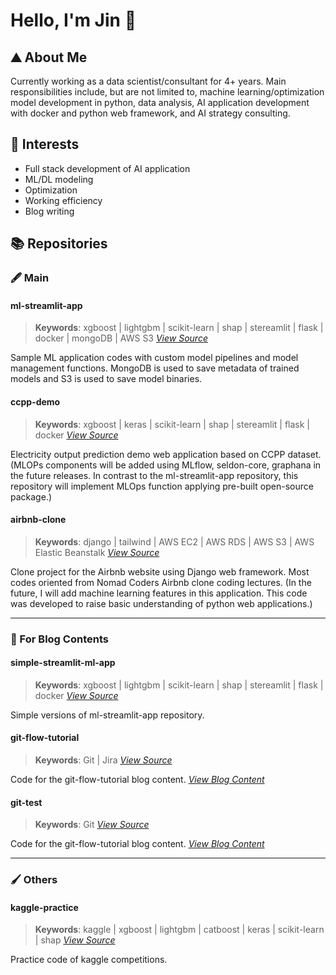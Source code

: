 # Hello, I'm Jin :bagel:

## :mountain: About Me

Currently working as a data scientist/consultant for 4+ years. Main responsibilities include, but are not limited to, machine learning/optimization model development in python, data analysis, AI application development with docker and python web framework, and AI strategy consulting.

## :dart: Interests

- Full stack development of AI application
- ML/DL modeling
- Optimization
- Working efficiency
- Blog writing

## :books: Repositories


### :fountain_pen: Main

#### ml-streamlit-app
> **Keywords**: xgboost | lightgbm | scikit-learn | shap | stereamlit | flask | docker | mongoDB | AWS S3 *[View Source](https://github.com/jinwoo1990/ml-streamlit-app)*

Sample ML application codes with custom model pipelines and model management functions. MongoDB is used to save metadata of trained models and S3 is used to save model binaries.

#### ccpp-demo
> **Keywords**: xgboost | keras | scikit-learn | shap | stereamlit | flask | docker *[View Source](https://github.com/jinwoo1990/ccpp-demo)*

Electricity output prediction demo web application based on CCPP dataset. 
(MLOPs components will be added using MLflow, seldon-core, graphana in the future releases. In contrast to the ml-streamlit-app repository, this repository will implement MLOps function applying pre-built open-source package.)

#### airbnb-clone
> **Keywords**: django | tailwind | AWS EC2 | AWS RDS | AWS S3 | AWS Elastic Beanstalk *[View Source](https://github.com/jinwoo1990/airbnb-clone)*

Clone project for the Airbnb website using Django web framework. Most codes oriented from Nomad Coders Airbnb clone coding lectures.
(In the future, I will add machine learning features in this application. This code was developed to raise basic understanding of python web applications.)

---

### :memo: For Blog Contents

#### simple-streamlit-ml-app
> **Keywords**: xgboost | lightgbm | scikit-learn | shap | stereamlit | flask | docker *[View Source](https://github.com/jinwoo1990/simple-streamlit-ml-app)*

Simple versions of ml-streamlit-app repository. 

#### git-flow-tutorial
> **Keywords**: Git | Jira *[View Source](https://github.com/jinwoo1990/git-flow-tutorial)*

Code for the git-flow-tutorial blog content. *[View Blog Content](https://jinwoo1990.github.io/git/git-flow-tutorial/)*

#### git-test
> **Keywords**: Git *[View Source](https://github.com/jinwoo1990/git-test)*

Code for the git-flow-tutorial blog content. *[View Blog Content](https://jinwoo1990.github.io/git/git-flow-tutorial/)*

---

### :paintbrush: Others

#### kaggle-practice
> **Keywords**: kaggle | xgboost | lightgbm | catboost | keras | scikit-learn | shap *[View Source](https://github.com/jinwoo1990/kaggle-practice)*

Practice code of kaggle competitions.

